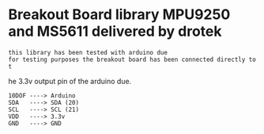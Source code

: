 # Breakout Board library MPU9250 and MS5611 delivered by drotek

	this library has been tested with arduino due
	for testing purposes the breakout board has been connected directly to t
he 3.3v output pin of the arduino due.

	10DOF ----> Arduino
	SDA   ----> SDA (20)
	SCL   ----> SCL (21)
	VDD   ----> 3.3v
	GND   ----> GND

